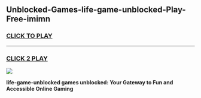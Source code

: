 
## Unblocked-Games-life-game-unblocked-Play-Free-imimn
<h3>
<a href="https://premium76.site?title=life-game-unblocked&ref=20A">CLICK TO PLAY</a></h3>
<hr>

<h3>
<a href="https://premium76.site?title=life-game-unblocked&ref=20A">CLICK 2 PLAY</a>
  
</h3>

<a href="https://premium76.site?title=life-game-unblocked&ref=20A"><img src="https://clearcache.store/games.png"></a>


**life-game-unblocked games unblocked: Your Gateway to Fun and Accessible Online Gaming**
